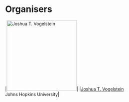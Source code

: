 # Organisers

|<img src="https://www.bme.jhu.edu/wp-content/uploads/2019/10/Josh-Vogelstein.jpg" alt="Joshua T. Vogelstein " width="225"/>|
|[Joshua T. Vogelstein](http://jovo.me/)<br />Johns Hopkins University|